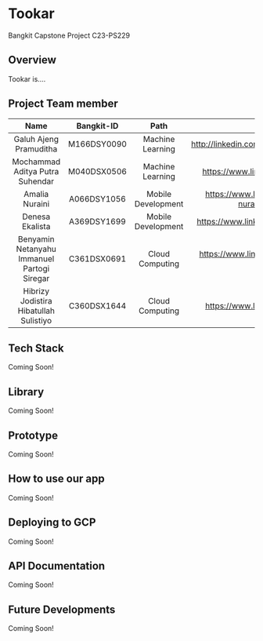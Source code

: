 # Tookar

Bangkit Capstone Project C23-PS229

## Overview

Tookar is....

## Project Team member

|                     Name                     |  Bangkit-ID   |         Path        |                      LinkedIn                       | 
| :------------------------------------------: | :-----------: | :-----------------: | :-------------------------------------------------: |
|           Galuh Ajeng Pramuditha             |  M166DSY0090  |  Machine Learning   |     http://linkedin.com/in/galuhajengpramuditha     |
|       Mochammad Aditya Putra Suhendar        |  M040DSX0506  |  Machine Learning   |        https://www.linkedin.com/in/darhensu         |
|               Amalia Nuraini                 |  A066DSY1056  |  Mobile Development | https://www.linkedin.com/in/amalia-nuraini-an100602 |
|               Denesa Ekalista                |  A369DSY1699  |  Mobile Development |        https://www.linkedin.com/denesaekalista      |
| Benyamin Netanyahu Immanuel Partogi Siregar  |  C361DSX0691  |  Cloud Computing    |     https://www.linkedin.com/in/benyamin-siregar    |
|   Hibrizy Jodistira Hibatullah Sulistiyo     |  C360DSX1644  |  Cloud Computing    |         https://www.linkedin.com/in/hibrizys        |

## Tech Stack

Coming Soon!

## Library

Coming Soon!

## Prototype

Coming Soon!

## How to use our app

Coming Soon!

## Deploying to GCP

Coming Soon!

## API Documentation

Coming Soon!

## Future Developments

Coming Soon!
